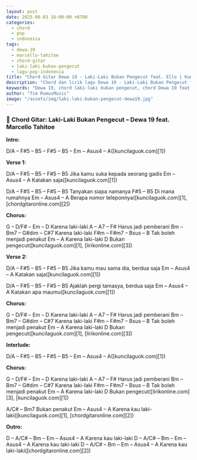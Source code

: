 ```yaml
---
layout: post
date: 2025-06-03 16:00:00 +0700
categories:
  - chord
  - pop
  - indonesia
tags:
  - dewa-19
  - marcello-tahitoe
  - chord-gitar
  - laki-laki-bukan-pengecut
  - lagu-pop-indonesia
title: "Chord Gitar Dewa 19 - Laki-Laki Bukan Pengecut feat. Ello | Kunci Mudah"
description: "Chord dan lirik lagu Dewa 19 - Laki-Laki Bukan Pengecut feat. Marcello Tahitoe (Ello). Lengkap dengan kunci gitar dasar untuk pemula, cocok dimainkan akustik."
keywords: "Dewa 19, chord laki-laki bukan pengecut, chord Dewa 19 feat Ello, kunci gitar lagu Dewa 19, lagu pop rock Indonesia"
author: "Tim RumusMusic"
image: "/assets/img/laki-laki-bukan-pengecut-dewa19.jpg"
---
```

### 🎸 Chord Gitar: Laki-Laki Bukan Pengecut – Dewa 19 feat. Marcello Tahitoe

**Intro:**

D/A – F#5 – B5 – F#5 – B5 – Em – Asus4 – A([kuncilaguok.com][1])

**Verse 1:**

D/A – F#5 – B5 – F#5 – B5
Jika kamu suka kepada seorang gadis
Em – Asus4 – A
Katakan saja([kuncilaguok.com][1])

D/A – F#5 – B5 – F#5 – B5
Tanyakan siapa namanya
F#5 – B5
Di mana rumahnya
Em – Asus4 – A
Berapa nomor teleponnya([kuncilaguok.com][1], [chordgitaronline.com][2])

**Chorus:**

G – D/F# – Em – D
Karena laki-laki
A – A7 – F#
Harus jadi pemberani
Bm – Bm7 – G#dim – C#7
Karena laki-laki
F#m – F#m7 – Bsus – B
Tak boleh menjadi penakut
Em – A
Karena laki-laki
D
Bukan pengecut([kuncilaguok.com][1], [lirikonline.com][3])

**Verse 2:**

D/A – F#5 – B5 – F#5 – B5
Jika kamu mau sama dia, berdua saja
Em – Asus4 – A
Katakan saja([kuncilaguok.com][1])

D/A – F#5 – B5 – F#5 – B5
Ajaklah pergi tamasya, berdua saja
Em – Asus4 – A
Katakan apa maumu([kuncilaguok.com][1])

**Chorus:**

G – D/F# – Em – D
Karena laki-laki
A – A7 – F#
Harus jadi pemberani
Bm – Bm7 – G#dim – C#7
Karena laki-laki
F#m – F#m7 – Bsus – B
Tak boleh menjadi penakut
Em – A
Karena laki-laki
D
Bukan pengecut([kuncilaguok.com][1], [lirikonline.com][3])

**Interlude:**

D/A – F#5 – B5 – F#5 – B5 – Em – Asus4 – A([kuncilaguok.com][1])

**Chorus:**

G – D/F# – Em – D
Karena laki-laki
A – A7 – F#
Harus jadi pemberani
Bm – Bm7 – G#dim – C#7
Karena laki-laki
F#m – F#m7 – Bsus – B
Tak boleh menjadi penakut
Em – A
Karena laki-laki
D
Bukan pengecut([lirikonline.com][3], [kuncilaguok.com][1])

A/C# – Bm7
Bukan penakut
Em – Asus4 – A
Karena kau laki-laki([kuncilaguok.com][1], [chordgitaronline.com][2])

**Outro:**

D – A/C# – Bm – Em – Asus4 – A
Karena kau laki-laki
D – A/C# – Bm – Em – Asus4 – A
Karena kau laki-laki
D – A/C# – Bm – Em – Asus4 – A
Karena kau laki-laki([chordgitaronline.com][2])

